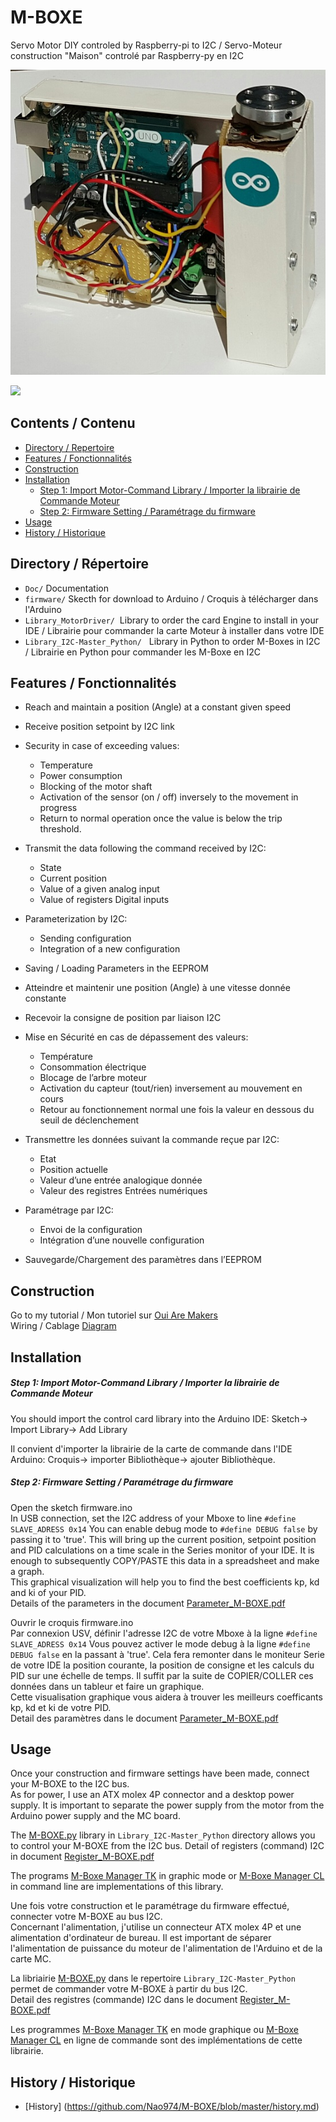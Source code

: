 # M-BOXE

Servo Motor DIY controled by Raspberry-pi to I2C / Servo-Moteur construction "Maison" controlé par Raspberry-py en I2C

<img src="https://github.com/Nao974/M-BOXE/blob/master/M-BOXE.jpg" title="Photo M-BOXE" alt="Photo M-Boxe">

[![](https://i.ytimg.com/vi/asLjmGtZqu0/3.jpg)](https://youtu.be/asLjmGtZqu0)

## Contents / Contenu

* [Directory / Repertoire](https://github.com/Nao974/M-BOXE#directory--répertoire)
* [Features / Fonctionnalités](https://github.com/Nao974/M-BOXE/blob/master/README.md#features--fonctionnalités)
* [Construction](https://github.com/Nao974/M-BOXE#construction)
* [Installation](https://github.com/Nao974/M-BOXE#installation)
	* [Step 1: Import Motor-Command Library / Importer la librairie de Commande Moteur](https://github.com/Nao974/M-Boxe#step-1-import-motor-command-library--importer-la-librairie-de-commande-moteur)	
	* [Step 2: Firmware Setting / Paramétrage du firmware](https://github.com/Nao974/M-Boxe#step-2-firmware-setting--paramétrage-du-firmware)
* [Usage](https://github.com/Nao974/M-BOXE#usage)
* [History / Historique](https://github.com/Nao974/M-BOXE#history--historique)


## Directory / Répertoire

* ```Doc/```       Documentation
* ```firmware/```  Skecth for download to Arduino / Croquis à télécharger dans l'Arduino
* ```Library_MotorDriver/```  Library to order the card Engine to install in your IDE / Librairie pour commander la carte Moteur à installer dans votre IDE
* ```Library_I2C-Master_Python/```   Library in Python to order M-Boxes in I2C / Librairie en Python pour commander les M-Boxe en I2C


## Features / Fonctionnalités

* Reach and maintain a position (Angle) at a constant given speed
* Receive position setpoint by I2C link
* Security in case of exceeding values:
	* Temperature
	* Power consumption
	* Blocking of the motor shaft
	* Activation of the sensor (on / off) inversely to the movement in progress
	* Return to normal operation once the value is below the trip threshold.
* Transmit the data following the command received by I2C: 
	* State
	* Current position
	* Value of a given analog input
	* Value of registers Digital inputs
* Parameterization by I2C: 
	* Sending configuration
	* Integration of a new configuration
* Saving / Loading Parameters in the EEPROM  


* Atteindre et maintenir une position (Angle) à une vitesse donnée constante
* Recevoir la consigne de position par liaison I2C
* Mise en Sécurité en cas de dépassement des valeurs:
	* Température
	* Consommation électrique
	* Blocage de l’arbre moteur
	* Activation du capteur (tout/rien) inversement au mouvement en cours
	* Retour au fonctionnement normal une fois la valeur en dessous du seuil de déclenchement
* Transmettre les données suivant la commande reçue par I2C:
	* Etat
	* Position actuelle
	* Valeur d’une entrée analogique donnée
	* Valeur des registres Entrées numériques
* Paramétrage par I2C:
	* Envoi de la configuration
	* Intégration d’une nouvelle configuration
* Sauvegarde/Chargement des paramètres dans l’EEPROM


## Construction

Go to my tutorial / Mon tutoriel sur [Oui Are Makers](http://ouiaremakers.com/posts/tutoriel-diy-maxi-servo-moteur-i2c)  
Wiring / Cablage [Diagram](https://github.com/Nao974/M-BOXE/blob/master/doc/Wiring.png)

## Installation

##### Step 1: Import Motor-Command Library / Importer la librairie de Commande Moteur 

You should import the control card library into the Arduino IDE:
	Sketch-> Import Library-> Add Library


Il convient d'importer la librairie de la carte de commande dans l'IDE Arduino: 
	Croquis-> importer Bibliothèque-> ajouter Bibliothèque.


##### Step 2: Firmware Setting / Paramétrage du firmware

Open the sketch firmware.ino  
In USB connection, set the I2C address of your Mboxe to line ``` #define SLAVE_ADRESS 0x14 ```
You can enable debug mode to ```#define DEBUG false``` by passing it to 'true'. This will bring up the current position, setpoint position and PID calculations on a time scale in the Series monitor of your IDE. It is enough to subsequently COPY/PASTE this data in a spreadsheet and make a graph.  
This graphical visualization will help you to find the best coefficients kp, kd and ki of your PID.  
Details of the parameters in the document [Parameter_M-BOXE.pdf](https://github.com/Nao974/M-BOXE/blob/master/doc/Parameter_M-BOXE.pdf)


Ouvrir le croquis firmware.ino  
Par connexion USV, définir l'adresse I2C de votre Mboxe à la ligne ``` #define SLAVE_ADRESS 0x14 ```
Vous pouvez activer le mode debug à la ligne ```#define DEBUG false``` en la passant à 'true'. Cela fera remonter dans le moniteur Serie de votre IDE la position courante, la position de consigne et les calculs du PID sur une échelle de temps. Il suffit par la suite de COPIER/COLLER ces données dans un tableur et faire un graphique.  
Cette visualisation graphique vous aidera à trouver les meilleurs coefficants kp, kd et ki de votre PID.  
Detail des paramètres dans le document [Parameter_M-BOXE.pdf](https://github.com/Nao974/M-BOXE/blob/master/doc/Parameter_M-BOXE.pdf)


## Usage

Once your construction and firmware settings have been made, connect your M-BOXE to the I2C bus.  
As for power, I use an ATX molex 4P connector and a desktop power supply. It is important to separate the power supply from the motor from the Arduino power supply and the MC board.  

The [M-BOXE.py](https://github.com/Nao974/M-BOXE/blob/master/Library_I2C-Master_Python/M-BOXE.py) library in `Library_I2C-Master_Python` directory allows you to control your M-BOXE from the I2C bus.
Detail of registers (command) I2C in document [Register_M-BOXE.pdf](https://github.com/Nao974/M-BOXE/blob/master/doc/Register_I2C_M-BOXE.pdf)  

The programs [M-Boxe Manager TK](https://github.com/Nao974/M-BOXE_Manager_TK) in graphic mode or [M-Boxe Manager CL](https://github.com/Nao974/M-BOXE_Manager_CL) in command line are implementations of this library.  


Une fois votre construction et le paramétrage du firmware effectué, connecter votre M-BOXE au bus I2C.  
Concernant l'alimentation, j'utilise un connecteur ATX molex 4P et une alimentation d'ordinateur de bureau. Il est important de séparer l'alimentation de puissance du moteur de l'alimentation de l'Arduino et de la carte MC.  

La libriairie [M-BOXE.py](https://github.com/Nao974/M-BOXE/blob/master/Library_I2C-Master_Python/M-BOXE.py) dans le repertoire `Library_I2C-Master_Python` permet de commander votre M-BOXE à partir du bus I2C.  
Detail des registres (commande) I2C dans le document [Register_M-BOXE.pdf](https://github.com/Nao974/M-BOXE/blob/master/doc/Register_I2C_M-BOXE.pdf)  

Les programmes [M-Boxe Manager TK](https://github.com/Nao974/M-BOXE_Manager_TK) en mode graphique ou  [M-Boxe Manager CL](https://github.com/Nao974/M-BOXE_Manager_CL) en ligne de commande sont des implémentations de cette librairie.


## History / Historique

- [History] (https://github.com/Nao974/M-BOXE/blob/master/history.md)


